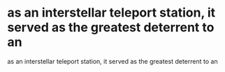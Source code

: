 # as an interstellar teleport station, it served as the greatest deterrent to an

as an interstellar teleport station, it served as the greatest deterrent to an